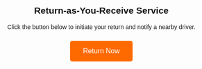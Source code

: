 <!DOCTYPE html>
<html lang="en">
<head>
  <meta charset="UTF-8">
  <meta name="viewport" content="width=device-width, initial-scale=1.0">
  <title>Return-as-You-Receive Service Demo</title>
  <style>
    body {
      font-family: Arial, sans-serif;
      text-align: center;
      margin-top: 20px;
    }
    #return-button, #open-map-button, #distance-button {
      background-color: #ff6a00;
      color: white;
      padding: 15px 30px;
      border: none;
      border-radius: 5px;
      font-size: 16px;
      cursor: pointer;
      margin: 10px;
    }
    #map-container {
      display: none;
      margin-top: 20px;
    }
    #map {
      width: 100%;
      height: 300px;
      border: 1px solid #ddd;
      border-radius: 8px;
      box-shadow: 0 2px 5px rgba(0,0,0,0.1);
    }
  </style>
</head>
<body>

<h2>Return-as-You-Receive Service</h2>
<p>Click the button below to initiate your return and notify a nearby driver.</p>

<!-- Initial Return Button -->
<button id="return-button" onclick="notifyDriver()">Return Now</button>

<!-- Open Map Button (Hidden initially) -->
<button id="open-map-button" onclick="showMap()" style="display:none;">Open Map</button>

<!-- Map Container -->
<div id="map-container">
  <p>A driver is nearby and will pick up your item shortly!</p>
  <iframe src="https://www.google.com/maps/embed?pb=!1m14!1m12!1m3!1d758.292280648802!2d55.50511570616299!3d25.30197639283665!2m3!1f0!2f0!3f0!3m2!1i1024!2i768!4f13.1!5e0!3m2!1sen!2sae!4v1730460256833!5m2!1sen!2sae" width="600" height="450" style="border:0;" allowfullscreen="" loading="lazy" referrerpolicy="no-referrer-when-downgrade"></iframe>
  
  <!-- Calculate Distance Button -->
  <button id="distance-button" onclick="calculateDistance()">Calculate Distance</button>
</div>

<script>
  function notifyDriver() {
    // Show notification message
    alert("A driver is nearby and has been notified to pick up your item for return!");
    
    // Display the "Open Map" button
    document.getElementById('open-map-button').style.display = 'inline-block';
  }

  function showMap() {
    // Display the map container
    document.getElementById('map-container').style.display = 'block';
  }

  function calculateDistance() {
    // Coordinates for a sample driver location and user location
    const driverLocation = { lat: 25.301976, lng: 55.505115 };
    const userLocation = { lat: 25.310181159590925, lng: 55.493398657183704 };

    // Calculate the distance (mock example)
    const distance = getDistanceFromLatLonInKm(driverLocation.lat, driverLocation.lng, userLocation.lat, userLocation.lng);
    
    alert(`The driver is approximately ${distance.toFixed(2)} km away from you!`);
  }

  // Haversine formula to calculate the distance between two coordinates
  function getDistanceFromLatLonInKm(lat1, lon1, lat2, lon2) {
    const R = 6371; // Radius of the Earth in km
    const dLat = deg2rad(lat2 - lat1);
    const dLon = deg2rad(lon2 - lon1); 
    const a = 
      Math.sin(dLat/2) * Math.sin(dLat/2) +
      Math.cos(deg2rad(lat1)) * Math.cos(deg2rad(lat2)) * 
      Math.sin(dLon/2) * Math.sin(dLon/2)
      ; 
    const c = 2 * Math.atan2(Math.sqrt(a), Math.sqrt(1-a)); 
    return R * c; // Distance in km
  }

  function deg2rad(deg) {
    return deg * (Math.PI/180);
  }
</script>

</body>
</html>
